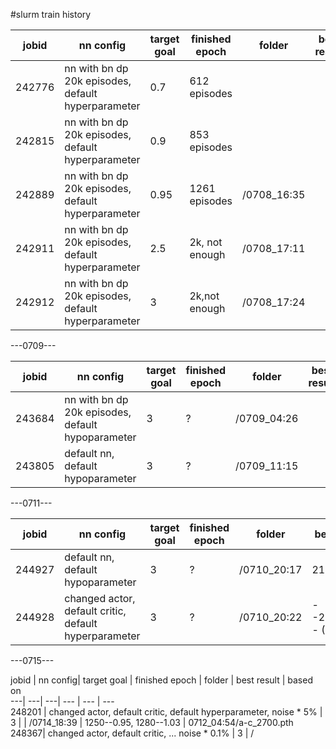 
#slurm train history

jobid | nn config|                                           target goal | finished epoch | folder | best result
---| ---| ---| --- | --- | ---
242776 | nn with bn dp 20k episodes, default hyperparameter | 0.7 | 612 episodes  |  |
242815 | nn with bn dp 20k episodes, default hyperparameter | 0.9 | 853 episodes  |  |
242889 | nn with bn dp 20k episodes, default hyperparameter | 0.95| 1261 episodes | /0708_16:35  | 
242911 | nn with bn dp 20k episodes, default hyperparameter | 2.5 | 2k, not enough|/0708_17:11   | 
242912 | nn with bn dp 20k episodes, default hyperparameter | 3   | 2k,not enough | /0708_17:24  |


---0709--- 

jobid | nn config|                                           target goal | finished epoch | folder | best result        
---| ---| ---| --- | --- | ---                                                                                          
243684 | nn with bn dp 20k episodes, default hypoparameter | 3 | ? | /0709_04:26|
243805 | default nn, default hypoparameter | 3 | ? | /0709_11:15 |


---0711---


jobid | nn config|                                           target goal | finished epoch | folder | best result        
---| ---| ---| --- | --- | ---                                                                                          
244927 | default nn, default hypoparameter | 3 | ? | /0710_20:17 | 2150:0.91 |
244928 | changed actor, default critic, default hyperparameter | 3 | ? | /0710_20:22  | --2695:0.94 - (2700)


---0715---


jobid | nn config|                                           target goal | finished epoch | folder | best result | based on        
---| ---| ---| --- | --- | ---                                    
248201 | changed actor, default critic, default hyperparameter, noise * 5% | 3 |   | /0714_18:39 | 1250--0.95, 1280--1.03 | 0712_04:54/a-c_2700.pth
248367| changed actor, default critic, ... noise * 0.1% | 3 | / 